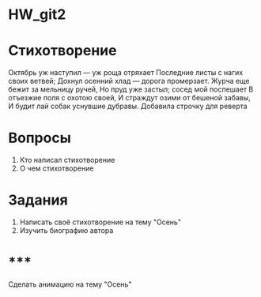 # HW_git2

# Стихотворение
Октябрь уж наступил — уж роща отряхает
Последние листы с нагих своих ветвей;
Дохнул осенний хлад — дорога промерзает.
Журча еще бежит за мельницу ручей,
Но пруд уже застыл; сосед мой поспешает
В отъезжие поля с охотою своей,
И страждут озими от бешеной забавы,
И будит лай собак уснувшие дубравы.
Добавила строчку для реверта

# Вопросы
1. Кто написал стихотворение
2. О чем стихотворение

# Задания
1. Написать своё стихотворение на тему "Осень"
2. Изучить биографию автора

# ***
Сделать анимацию на тему "Осень"
